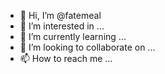 - 👋 Hi, I’m @fatemeal
- 👀 I’m interested in ...
- 🌱 I’m currently learning ...
- 💞️ I’m looking to collaborate on ...
- 📫 How to reach me ...

<!---
fatemeal/fatemeal is a ✨ special ✨ repository because its `README.md` (this file) appears on your GitHub profile.
You can click the Preview link to take a look at your changes.
--->
